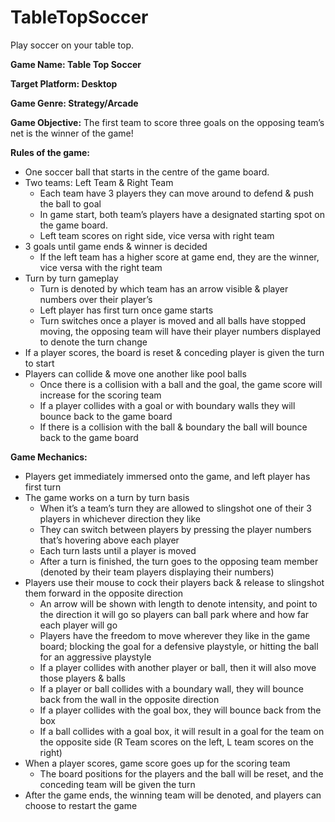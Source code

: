 # TableTopSoccer
Play soccer on your table top.

**Game Name: Table Top Soccer**

**Target Platform: Desktop**

**Game Genre: Strategy/Arcade**

**Game Objective:**
The first team to score three goals on the opposing team’s net is the winner of the game!

**Rules of the game:**
* One soccer ball that starts in the centre of the game board.
* Two teams: Left Team & Right Team
  * Each team have 3 players they can move around to defend & push the ball to goal
  * In game start, both team’s players have a designated starting spot on the game board.
  * Left team scores on right side, vice versa with right team
* 3 goals until game ends & winner is decided
  * If the left team has a higher score at game end, they are the winner, vice versa with the right team
* Turn by turn gameplay
  * Turn is denoted by which team has an arrow visible & player numbers over their player’s
  * Left player has first turn once game starts
  * Turn switches once a player is moved and all balls have stopped moving, the opposing team will have their player numbers displayed to denote the turn change
* If a player scores, the board is reset & conceding player is given the turn to start
* Players can collide & move one another like pool balls
  * Once there is a collision with a ball and the goal, the game score will increase for the scoring team
  * If a player collides with a goal or with boundary walls they will bounce back to the game board
  * If there is a collision with the ball & boundary the ball will bounce back to the game board





**Game Mechanics:**
* Players get immediately immersed onto the game, and left player has first turn
* The game works on a turn by turn basis
  * When it’s a team’s turn they are allowed to slingshot one of their 3 players in whichever direction they like
  * They can switch between players by pressing the player numbers that’s hovering above each player
  * Each turn lasts until a player is moved
  * After a turn is finished, the turn goes to the opposing team member (denoted by their team players displaying their numbers)
* Players use their mouse to cock their players back & release to slingshot them forward in the opposite direction
  * An arrow will be shown with length to denote intensity, and point to the direction it will go so players can ball park where and how far each player will go
  * Players have the freedom to move wherever they like in the game board; blocking the goal for a defensive playstyle, or hitting the ball for an aggressive playstyle
  * If a player collides with another player or ball, then it will also move those players & balls
  * If a player or ball collides with a boundary wall, they will bounce back from the wall in the opposite direction
  * If a player collides with the goal box, they will bounce back from the box
  * If a ball collides with a goal box, it will result in a goal for the team on the opposite side (R Team scores on the left, L team scores on the right)
* When a player scores, game score goes up for the scoring team
  * The board positions for the players and the ball will be reset, and the conceding team will be given the turn
* After the game ends, the winning team will be denoted, and players can choose to restart the game
